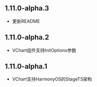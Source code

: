 ## 1.11.0-alpha.3
- 更新README

## 1.11.0-alpha.2
- VChart组件支持InitOptions参数

## 1.11.0-alpha.1
- VChart支持HarmonyOS的StageTS架构
